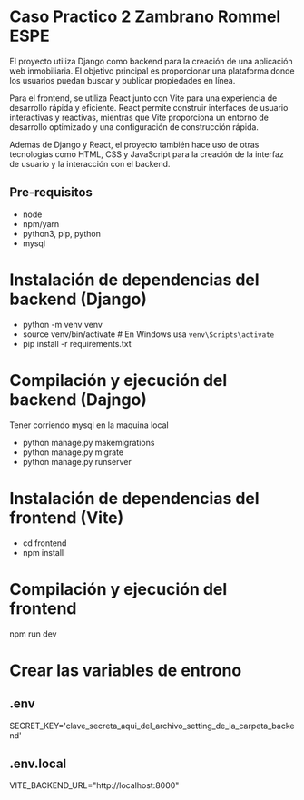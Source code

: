 # Caso Practico 2 Zambrano Rommel ESPE 

El proyecto utiliza Django como backend para la creación de una aplicación web inmobiliaria. El objetivo principal es proporcionar una plataforma donde los usuarios puedan buscar y publicar propiedades en línea.

Para el frontend, se utiliza React junto con Vite para una experiencia de desarrollo rápida y eficiente. React permite construir interfaces de usuario interactivas y reactivas, mientras que Vite proporciona un entorno de desarrollo optimizado y una configuración de construcción rápida.

Además de Django y React, el proyecto también hace uso de otras tecnologías como HTML, CSS y JavaScript para la creación de la interfaz de usuario y la interacción con el backend.

## Pre-requisitos

- node
- npm/yarn
- python3, pip, python
- mysql

# Instalación de dependencias del backend (Django)
- python -m venv venv
- source venv/bin/activate  # En Windows usa `venv\Scripts\activate`
- pip install -r requirements.txt

# Compilación y ejecución del backend (Dajngo)
Tener corriendo mysql en la maquina local

- python manage.py makemigrations     
- python manage.py migrate
- python manage.py runserver

# Instalación de dependencias del frontend (Vite)
- cd frontend
- npm install

# Compilación y ejecución del frontend
npm run dev

# Crear las variables de entrono

## .env
SECRET_KEY='clave_secreta_aqui_del_archivo_setting_de_la_carpeta_backend'

## .env.local
VITE_BACKEND_URL="http://localhost:8000"
